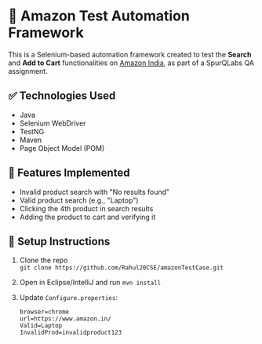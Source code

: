 # 🛒 Amazon Test Automation Framework

This is a Selenium-based automation framework created to test the **Search** and **Add to Cart** functionalities on [Amazon India](https://www.amazon.in/), as part of a SpurQLabs QA assignment.

## ✅ Technologies Used

- Java
- Selenium WebDriver
- TestNG
- Maven
- Page Object Model (POM)

## 🚀 Features Implemented

- Invalid product search with "No results found"
- Valid product search (e.g., "Laptop")
- Clicking the 4th product in search results
- Adding the product to cart and verifying it

## 🔧 Setup Instructions

1. Clone the repo  
   `git clone https://github.com/Rahul20CSE/amazonTestCase.git`

2. Open in Eclipse/IntelliJ and run `mvn install`

3. Update `Configure.properties`:
   ```properties
   browser=chrome
   url=https://www.amazon.in/
   Valid=Laptop
   InvalidProd=invalidproduct123




